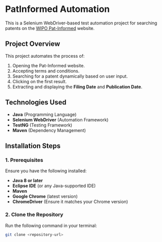 # PatInformed Automation

This is a Selenium WebDriver-based test automation project for searching patents on the [WIPO Pat-Informed](https://patinformed.wipo.int/) website.

## **Project Overview**
This project automates the process of:
1. Opening the Pat-Informed website.
2. Accepting terms and conditions.
3. Searching for a patent dynamically based on user input.
4. Clicking on the first result.
5. Extracting and displaying the **Filing Date** and **Publication Date**.

## **Technologies Used**
- **Java** (Programming Language)
- **Selenium WebDriver** (Automation Framework)
- **TestNG** (Testing Framework)
- **Maven** (Dependency Management)

## **Installation Steps**
### **1. Prerequisites**
Ensure you have the following installed:
- **Java 8 or later**
- **Eclipse IDE** (or any Java-supported IDE)
- **Maven**
- **Google Chrome** (latest version)
- **ChromeDriver** (Ensure it matches your Chrome version)

### **2. Clone the Repository**
Run the following command in your terminal:
```sh
git clone <repository-url>

